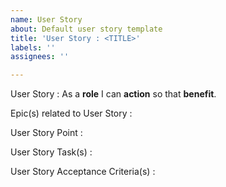 ```yaml
---
name: User Story
about: Default user story template
title: 'User Story : <TITLE>'
labels: ''
assignees: ''

---
```


User Story :
As a **role** I can **action** so that **benefit**.

Epic(s) related to User Story :

User Story Point :

User Story Task(s) :

User Story Acceptance Criteria(s) :
